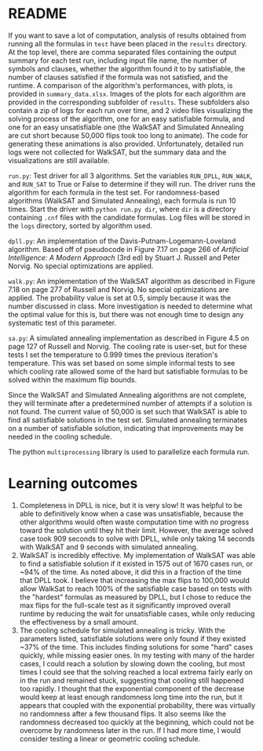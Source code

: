 # README
If you want to save a lot of computation, analysis of results obtained from
running all the formulas in `test` have been placed in the `results` directory.
At the top level, there are comma separated files containing the output summary
for each test run, including input file name, the number of symbols and clauses,
whether the algorithm found it to by satisfiable, the number of clauses
satisfied if the formula was not satisfied, and the runtime. A comparison of the
algorithm's performances, with plots, is provided in `summary_data.xlsx`. Images
of the plots for each algorithm are provided in the corresponding subfolder of
`results`. These subfolders also contain a zip of logs for each run over time,
and 2 video files visualizing the solving process of the algorithm, one for an
easy satisfiable formula, and one for an easy unsatisfiable one (the WalkSAT and
Simulated Annealing are cut short because 50,000 flips took too long to
animate). The code for generating these animations is also provided.
Unfortunately, detailed run logs were not collected for WalkSAT, but the summary
data and the visualizations are still available.

`run.py`: Test driver for all 3 algorithms. Set the variables `RUN_DPLL`,
`RUN_WALK`, and `RUN_SAT` to True or False to determine if they will run. The
driver runs the algorithm for each formula in the test set. For randomness-based
algorithms (WalkSAT and Simulated Annealing), each formula is run 10 times.
Start the  driver with `python run.py dir`, where `dir` is a directory
containing `.cnf` files with the candidate formulas. Log files will be stored in
the `logs` directory, sorted by algorithm used. 

`dpll.py`: An implementation of the Davis-Putnam-Logemann-Loveland algorithm.
Based off of pseudocode in Figure 7.17 on page 266 of *Artificial Intelligence:
A Modern Approach* (3rd ed) by Stuart J. Russell and Peter Norvig. No special
optimizations are applied.

`walk.py`: An implementation of the WalkSAT algorithm as described in Figure
7.18 on page 277 of Russell and Norvig. No special optimizations are applied.
The probability value is set at 0.5, simply because it was the number discussed
in class. More investigation is needed to determine what the optimal value for
this is, but there was not enough time to design any systematic test of this
parameter.

`sa.py`: A simulated annealing implementation as described in Figure 4.5 on page
127 of Russell and Norvig. The cooling rate is user-set, but for these tests I
set the temperature to 0.999 times the previous iteration's temperature. This
was set based on some simple informal tests to see which cooling rate allowed
some of the hard but satisfiable formulas to be solved within the maximum flip
bounds. 

Since the WalkSAT and Simulated Annealing algorithms are not complete, they will
terminate after a predetermined number of attempts if a solution is not found.
The current value of 50,000 is set such that WalkSAT is able to find all
satisfiable solutions in the test set. Simulated annealing terminates on a number
of satisfiable solution, indicating that improvements may be needed in the 
cooling schedule.

The python `multiprocessing` library is used to parallelize each formula run.

# Learning outcomes

1. Completeness in DPLL is nice, but it is very slow! It was helpful to be able
   to definitively know when a case was unsatisfiable, because the other
   algorithms would often waste computation time with no progress toward the
   solution until they hit their limit. However, the average solved case took
   909 seconds to solve with DPLL, while only taking 14 seconds with WalkSAT and
   9 seconds with simulated annealing.
2. WalkSAT is incredibly effective. My implementation of WalkSAT was able to
   find a satisfiable solution if it existed in 1575 out of 1670 cases run, or
   ~94% of the time. As noted above, it did this in a fraction of the time that
   DPLL took. I believe that increasing the max flips to 100,000 would allow
   WalkSat to reach 100% of the satisfiable case based on tests with the
   "hardest" formulas as measured by DPLL, but I chose to reduce the max flips
   for the full-scale test as it significantly improved overall runtime by
   reducing the wait for unsatisfiable cases, while only reducing the
   effectiveness by a small amount.
3. The cooling schedule for simulated annealing is tricky. With the parameters
   listed, satisfiable solutions were only found if they existed ~37% of the
   time. This includes finding solutions for some "hard" cases quickly, while
   missing easier ones. In my testing with many of the harder cases, I could
   reach a solution by slowing down the cooling, but most times I could see that
   the solving reached a local extrema fairly early on in the run and remained
   stuck, suggesting that cooling still happened too rapidly. I thought that the
   exponential component of the decrease would keep at least enough randomness
   long time into the run, but it appears that coupled with the exponential
   probability, there was virtually no randomness after a few thousand flips. It
   also seems like the randomness decreased too quickly at the beginning, which
   could not be overcome by randomness later in the run. If I had more time, I
   would consider testing a linear or geometric cooling schedule.
